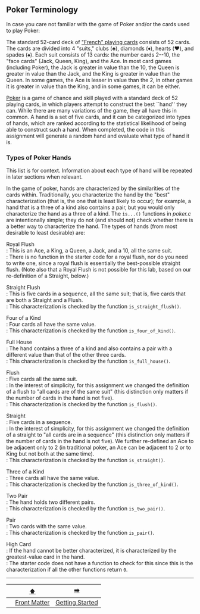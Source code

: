 ## Poker Terminology

In case you care not familiar with the game of Poker and/or the cards used to play Poker:

The standard 52-card deck of ["French" playing cards](https://en.wikipedia.org/wiki/Standard_52-card_deck) consists of 52 cards.
The cards are divided into 4 "suits," clubs (♣️), diamonds (♦️), hearts (♥️), and spades (♠️).
Each suit consists of 13 cards: the number cards 2--10, the "face cards" (Jack, Queen, King), and the Ace.
In most card games (including Poker), the Jack is greater in value than the 10, the Queen is greater in value than the Jack, and the King is greater in value than the Queen.
In some games, the Ace is lesser in value than the 2, in other games it is greater in value than the King, and in some games, it can be either.

[Poker](https://en.wikipedia.org/wiki/Poker) is a game of chance and skill played with a standard deck of 52 playing cards, in which players attempt to construct the best ``hand'' they can.
While there are many variations of the game, they all have this in common.
A hand is a set of five cards, and it can be categorized into types of hands, which are ranked according to the statistical likelihood of being able to construct such a hand.
When completed, the code in this assignment will generate a random hand and evaluate what type of hand it is.

### Types of Poker Hands

This list is for context. Information about each type of hand will be repeated in later sections when relevant.

In the game of poker, hands are characterized by the similarities of the cards within.
Traditionally, you characterize the hand by the "best" characterization (that is, the one that is least likely to occur);
for example, a hand that is a three of a kind also contains a pair, but you would only characterize the hand as a three of a kind.
The `is...()` functions in *poker.c* are intentionally simple;
they do not (and should not) check whether there is a better way to characterize the hand.
The types of hands (from most desirable to least desirable) are:

Royal Flush  
: This is an Ace, a King, a Queen, a Jack, and a 10, all the same suit.  
: There is no function in the starter code for a royal flush, nor do you need to write one, since a royal flush is essentially the best-possible straight flush.
  (Note also that a Royal Flush is not possible for this lab, based on our re-definition of a Straight, below.)

Straight Flush  
: This is five cards in a sequence, all the same suit;
  that is, five cards that are both a Straight and a Flush.  
: This characterization is checked by the function `is_straight_flush()`.

Four of a Kind  
: Four cards all have the same value.  
: This characterization is checked by the function `is_four_of_kind()`.

Full House  
: The hand contains a three of a kind and also contains a pair with a different value than that of the other three cards.  
: This characterization is checked by the function `is_full_house()`.

Flush  
: Five cards all the same suit.  
: In the interest of simplicity, for this assignment we changed the definition of a flush to "all cards are of the same suit" (this distinction only matters if the number of cards in the hand is not five).  
: This characterization is checked by the function `is_flush()`.

Straight  
: Five cards in a sequence.  
: In the interest of simplicity, for this assignment we changed the definition of a straight to "all cards are in a sequence" (this distinction only matters if the number of cards in the hand is not five).
  We further re-defined an Ace to be adjacent only to 2 (in traditional poker, an Ace can be adjacent to 2 or to King but not both at the same time).  
: This characterization is checked by the function `is_straight()`.

Three of a Kind  
: Three cards all have the same value.  
: This characterization is checked by the function `is_three_of_kind()`.

Two Pair  
: The hand holds two different pairs.  
: This characterization is checked by the function `is_two_pair()`.
  
Pair  
: Two cards with the same value.  
: This characterization is checked by the function `is_pair()`.

High Card  
: If the hand cannot be better characterized, it is characterized by the greatest-value card in the hand.  
: The starter code does not have a function to check for this since this is the characterization if all the other functions return `0`.

---

|                 |      [⬆️](../README.md)      |       [➡️](02-getting-started.md)        |
|:---------------:|:----------------------------:|:----------------------------------------:|
|                 | [Front Matter](../README.md) | [Getting Started](02-getting-started.md) |
